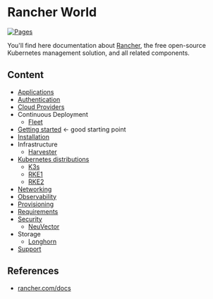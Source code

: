 # Rancher World

[![Pages](https://github.com/devpro/mastering-rancher/actions/workflows/pages.yml/badge.svg)](https://github.com/devpro/mastering-rancher/actions/workflows/pages.yml)

You'll find here documentation about [Rancher](https://rancher.com/), the free open-source Kubernetes management solution, and all related components.

## Content

* [Applications](docs/apps.md)
* [Authentication](docs/authentication.md)
* [Cloud Providers](docs/cloud-providers.md)
* Continuous Deployment
  * [Fleet](docs/fleet.md)
* [Getting started](docs/getting-started.md) ← good starting point
* [Installation](docs/installation.md)
* Infrastructure
  * [Harvester](docs/harvester.md)
* [Kubernetes distributions](docs/k8s-distro.md)
  * [K3s](docs/k3s.md)
  * [RKE1](docs/rke.md)
  * [RKE2](docs/rke2.md)
* [Networking](docs/networking.md)
* [Observability](docs/observability.md)
* [Provisioning](docs/provisioning.md)
* [Requirements](docs/requirements.md)
* [Security](docs/security.md)
  * [NeuVector](docs/neuvector.md)
* Storage
  * [Longhorn](docs/longhorn.md)
* [Support](docs/support.md)

## References

* [rancher.com/docs](https://rancher.com/docs/rancher/v2.6/en/)
